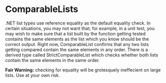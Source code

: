 # ComparableLists
.NET list types use reference equality as the default equality check. In certain situations, you may not want that; for example, in a unit test, you may wish to make sure that a list built by the function getting tested contains the same elements as the list which you know should be the correct output. 
Right now, ComparableList confirms that any two lists getting compared contain the same elements in any order. There is a derived type called StrictComparableList which checks whether both lists contain the same elements in the same order.

**Fair Warning:** checking for equality will be grotesquely ineffecient on large lists. Use at your own risk.
